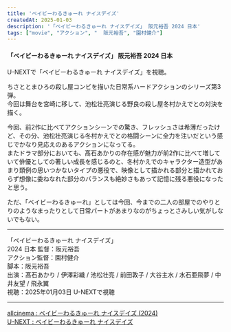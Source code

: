 ```yaml
---
title: 'ベイビーわるきゅーれ ナイスデイズ'
createdAt: 2025-01-03
description: '「ベイビーわるきゅーれ ナイスデイズ」 阪元裕吾 2024 日本'
tags: ["movie", "アクション", "	阪元裕吾", "園村健介"]
---
```


#### 「ベイビーわるきゅーれ ナイスデイズ」 阪元裕吾 2024 日本

U-NEXTで「ベイビーわるきゅーれ ナイスデイズ」を視聴。

ちさととまひろの殺し屋コンビを描いた日常系ハードアクションのシリーズ第3弾。  
今回は舞台を宮崎に移して、池松壮亮演じる野良の殺し屋冬村かえでとの対決を描く。

今回、前2作に比べてアクションシーンでの驚き、フレッシュさは希薄だったけど、その分、池松壮亮演じる冬村かえでとの格闘シーンに全力を注いだという感じでかなり見応えのあるアクションになってる。  
またドラマ部分においても、髙石あかりの存在感が魅力が前2作に比べて増していて俳優としての著しい成長を感じるのと、冬村かえでのキャラクター造型があまり類例の思いつかないタイプの悪役で、映像として描かれる部分と描かれておらず想像に委ねなれた部分のバランスも絶妙さもあって記憶に残る悪役になったと思う。

ただ、「ベイビーわるきゅーれ」としては今回、今までの二人の部屋でのやりとりのようなまったりとして日常パートがあまりなのがちょっとさみしい気がしないでもない。


---
「ベイビーわるきゅーれ ナイスデイズ」  
2024 日本
監督：阪元裕吾    
アクション監督：園村健介  
脚本：阪元裕吾   
出演：髙石あかり / 伊澤彩織 / 池松壮亮 / 前田敦子 / 大谷主水 / 水石亜飛夢 / 中井友望 / 飛永翼  
視聴：2025年01月03日 U-NEXTで視聴  

---

[allcinema : ベイビーわるきゅーれ ナイスデイズ \(2024\)](https://www.allcinema.net/cinema/394885)  
[U-NEXT : ベイビーわるきゅーれ ナイスデイズ](https://video-share.unext.jp/video/title/SID0159279?utm_source=copy&utm_medium=social&utm_campaign=nonad-sns&rid=PM045240761)
